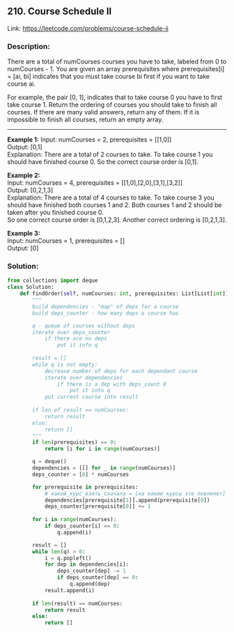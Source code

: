 ## 210. Course Schedule II
Link: https://leetcode.com/problems/course-schedule-ii

### Description: 
There are a total of numCourses courses you have to take, labeled from 0 to numCourses - 1. You are given an array prerequisites where prerequisites[i] = [ai, bi] indicates that you must take course bi first if you want to take course ai.  

For example, the pair [0, 1], indicates that to take course 0 you have to first take course 1.
Return the ordering of courses you should take to finish all courses. If there are many valid answers, return any of them. If it is impossible to finish all courses, return an empty array.  

---

**Example 1:**
Input: numCourses = 2, prerequisites = [[1,0]]  
Output: [0,1]  
Explanation: There are a total of 2 courses to take. To take course 1 you should have finished course 0. So the correct course order is [0,1].  

**Example 2:**  
Input: numCourses = 4, prerequisites = [[1,0],[2,0],[3,1],[3,2]]  
Output: [0,2,1,3]  
Explanation: There are a total of 4 courses to take. To take course 3 you should have finished both courses 1 and 2. Both courses 1 and 2 should be taken after you finished course 0.  
So one correct course order is [0,1,2,3]. Another correct ordering is [0,2,1,3].  

**Example 3:**  
Input: numCourses = 1, prerequisites = []  
Output: [0]  

### Solution: 
```python
from collections import deque
class Solution:
    def findOrder(self, numCourses: int, prerequisites: List[List[int]]) -> List[int]:
        """
        build dependencies - "map" of deps for a course
        build deps_counter - how many deps a course has

        q - queue of courses without deps
        iterate over deps_counter
            if there are no deps
                put it info q
        
        result = []
        while q is not empty:
            decrease number of deps for each dependant course
            iterate over dependencies
                if there is a dep with deps_count 0
                    put it into q
            put current course into result
        
        if len of result == numCourses:
            return result
        else:
            return []
        """
        if len(prerequisites) == 0:
            return [i for i in range(numCourses)]

        q = deque()
        dependencies = [[] for _ in range(numCourses)]
        deps_counter = [0] * numCourses

        for prerequisite in prerequisites:
            # какой_курс_взять_сначала = [на какие курсы это повлияет]
            dependencies[prerequisite[1]].append(prerequisite[0])
            deps_counter[prerequisite[0]] += 1
        
        for i in range(numCourses):
            if deps_counter[i] == 0:
                q.append(i)

        result = []
        while len(q) > 0:
            i = q.popleft()
            for dep in dependencies[i]:
                deps_counter[dep] -= 1
                if deps_counter[dep] == 0:
                    q.append(dep)
            result.append(i)
        
        if len(result) == numCourses:
            return result
        else:
            return []
```
